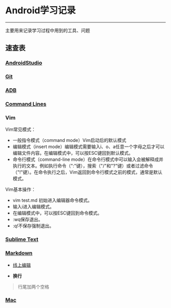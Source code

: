 # Android学习记录
------

主要用来记录学习过程中用到的工具、问题

## 速查表
### [AndroidStudio](https://github.com/markz-code/Android_Note/blob/master/cheatsheets/androidstudio.txt)

### [Git](https://github.com/markz-code/Android_Note/blob/master/cheatsheets/git.txt)

### [ADB](https://github.com/markz-code/Android_Note/blob/master/cheatsheets/adb.txt)

### [Command Lines](https://github.com/markz-code/Android_Note/blob/master/cheatsheets/Command_lines.md)

### Vim
Vim常见模式：

* 一般指令模式（command mode）Vim启动后的默认模式  
* 编辑模式（insert mode）编辑模式需要输入i、o、a任意一个字母之后才可以编辑文件内容。在编辑模式中，可以按ESC键回到默认模式。  
* 命令行模式（command-line mode）在命令行模式中可以输入会被解释成并执行的文本。例如执行命令（":"键），搜索（"/"和"?"键）或者过滤命令（"!"键）。在命令执行之后，Vim返回到命令行模式之前的模式，通常是默认模式。  

Vim基本操作：

* vim test.md 初始进入编辑器命令模式。
* 输入i进入编辑模式。
* 在编辑模式中，可以按ESC键回到命令模式。
* :wq保存退出。
* :q!不保存强制退出。

### [Sublime Text](https://www.jianshu.com/p/43854c78066f)

### [Markdown](https://www.runoob.com/markdown/md-tutorial.html)  

* [线上编辑](https://www.zybuluo.com/mdeditor#)

* **换行**  
> 行尾加两个空格

### [Mac](https://support.apple.com/zh-cn/HT201236)
